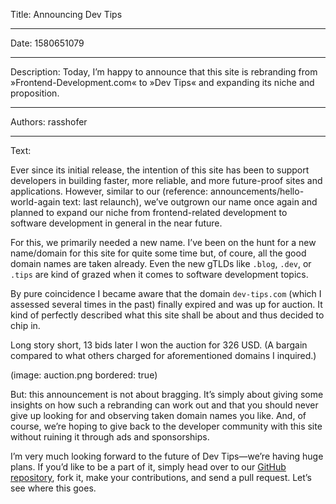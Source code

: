 Title: Announcing Dev Tips

-----

Date: 1580651079

-----

Description: Today, I’m happy to announce that this site is rebranding from »Frontend-Development.com« to »Dev Tips« and expanding its niche and proposition.

-----

Authors: rasshofer

-----

Text:

Ever since its initial release, the intention of this site has been to support developers in building faster, more reliable, and more future-proof sites and applications. However, similar to our (reference: announcements/hello-world-again text: last relaunch), we’ve outgrown our name once again and planned to expand our niche from frontend-related development to software development in general in the near future.

For this, we primarily needed a new name. I’ve been on the hunt for a new name/domain for this site for quite some time but, of coure, all the good domain names are taken already. Even the new gTLDs like `.blog`, `.dev`, or `.tips` are kind of grazed when it comes to software development topics.

By pure coincidence I became aware that the domain `dev-tips.com` (which I assessed several times in the past) finally expired and was up for auction. It kind of perfectly described what this site shall be about and thus decided to chip in.

Long story short, 13 bids later I won the auction for 326 USD. (A bargain compared to what others charged for aforementioned domains I inquired.)

(image: auction.png bordered: true)

But: this announcement is not about bragging. It’s simply about giving some insights on how such a rebranding can work out and that you should never give up looking for and observing taken domain names you like. And, of course, we’re hoping to give back to the developer community with this site without ruining it through ads and sponsorships.

I’m very much looking forward to the future of Dev Tips—we’re having huge plans. If you’d like to be a part of it, simply head over to our [GitHub repository](https://github.com/dev-tips/dev-tips), fork it, make your contributions, and send a pull request. Let’s see where this goes.
